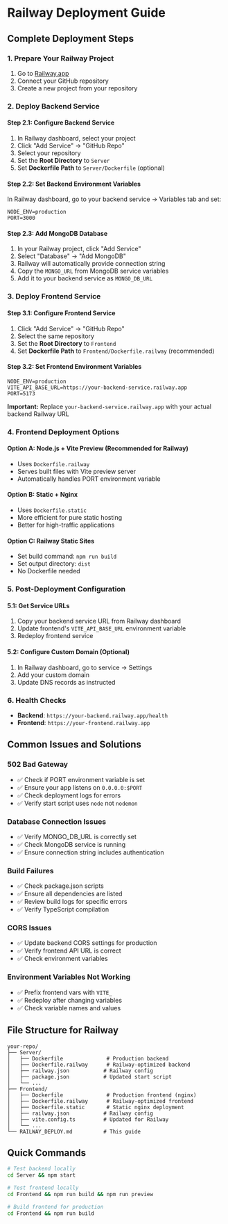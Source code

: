 # Railway Deployment Guide

## Complete Deployment Steps

### 1. Prepare Your Railway Project

1. Go to [Railway.app](https://railway.app)
2. Connect your GitHub repository
3. Create a new project from your repository

### 2. Deploy Backend Service

#### Step 2.1: Configure Backend Service
1. In Railway dashboard, select your project
2. Click "Add Service" → "GitHub Repo"
3. Select your repository
4. Set the **Root Directory** to `Server`
5. Set **Dockerfile Path** to `Server/Dockerfile` (optional)

#### Step 2.2: Set Backend Environment Variables
In Railway dashboard, go to your backend service → Variables tab and set:

```
NODE_ENV=production
PORT=3000
```

#### Step 2.3: Add MongoDB Database
1. In your Railway project, click "Add Service"
2. Select "Database" → "Add MongoDB"
3. Railway will automatically provide connection string
4. Copy the `MONGO_URL` from MongoDB service variables
5. Add it to your backend service as `MONGO_DB_URL`

### 3. Deploy Frontend Service

#### Step 3.1: Configure Frontend Service
1. Click "Add Service" → "GitHub Repo"
2. Select the same repository
3. Set the **Root Directory** to `Frontend`
4. Set **Dockerfile Path** to `Frontend/Dockerfile.railway` (recommended)

#### Step 3.2: Set Frontend Environment Variables
```
NODE_ENV=production
VITE_API_BASE_URL=https://your-backend-service.railway.app
PORT=5173
```

**Important:** Replace `your-backend-service.railway.app` with your actual backend Railway URL

### 4. Frontend Deployment Options

#### Option A: Node.js + Vite Preview (Recommended for Railway)
- Uses `Dockerfile.railway`
- Serves built files with Vite preview server
- Automatically handles PORT environment variable

#### Option B: Static + Nginx
- Uses `Dockerfile.static`
- More efficient for pure static hosting
- Better for high-traffic applications

#### Option C: Railway Static Sites
- Set build command: `npm run build`
- Set output directory: `dist`
- No Dockerfile needed

### 5. Post-Deployment Configuration

#### 5.1: Get Service URLs
1. Copy your backend service URL from Railway dashboard
2. Update frontend's `VITE_API_BASE_URL` environment variable
3. Redeploy frontend service

#### 5.2: Configure Custom Domain (Optional)
1. In Railway dashboard, go to service → Settings
2. Add your custom domain
3. Update DNS records as instructed

### 6. Health Checks

- **Backend**: `https://your-backend.railway.app/health`
- **Frontend**: `https://your-frontend.railway.app`

## Common Issues and Solutions

### 502 Bad Gateway
- ✅ Check if PORT environment variable is set
- ✅ Ensure your app listens on `0.0.0.0:$PORT`
- ✅ Check deployment logs for errors
- ✅ Verify start script uses `node` not `nodemon`

### Database Connection Issues
- ✅ Verify MONGO_DB_URL is correctly set
- ✅ Check MongoDB service is running
- ✅ Ensure connection string includes authentication

### Build Failures
- ✅ Check package.json scripts
- ✅ Ensure all dependencies are listed
- ✅ Review build logs for specific errors
- ✅ Verify TypeScript compilation

### CORS Issues
- ✅ Update backend CORS settings for production
- ✅ Verify frontend API URL is correct
- ✅ Check environment variables

### Environment Variables Not Working
- ✅ Prefix frontend vars with `VITE_`
- ✅ Redeploy after changing variables
- ✅ Check variable names and values

## File Structure for Railway

```
your-repo/
├── Server/
│   ├── Dockerfile              # Production backend
│   ├── Dockerfile.railway      # Railway-optimized backend
│   ├── railway.json           # Railway config
│   ├── package.json           # Updated start script
│   └── ...
├── Frontend/
│   ├── Dockerfile              # Production frontend (nginx)
│   ├── Dockerfile.railway      # Railway-optimized frontend
│   ├── Dockerfile.static       # Static nginx deployment
│   ├── railway.json           # Railway config
│   ├── vite.config.ts         # Updated for Railway
│   └── ...
└── RAILWAY_DEPLOY.md          # This guide
```

## Quick Commands

```bash
# Test backend locally
cd Server && npm start

# Test frontend locally
cd Frontend && npm run build && npm run preview

# Build frontend for production
cd Frontend && npm run build
```